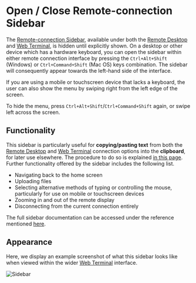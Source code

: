 # Open / Close Remote-connection Sidebar

The [Remote-connection Sidebar](../overview.md#[remote-desktop](remote-desktop.md)), available under both the [Remote Desktop](open-desktop.md) and [Web Terminal](open-terminal.md), is hidden until explicitly shown. On a desktop or other device which has a hardware keyboard, you can open the sidebar within either remote connection interface by pressing the `Ctrl+Alt+Shift` (Windows) or `Ctrl+Command+Shift` (Mac OS) keys combination. The sidebar will consequently appear towards the left-hand side of the interface. 

If you are using a mobile or touchscreen device that lacks a keyboard, the user can also show the menu by swiping right from the left edge of the screen.
 
To hide the menu, press `Ctrl+Alt+Shift`/`Ctrl+Command+Shift` again, or swipe left across the screen. 

## Functionality

This sidebar is particularly useful for **copying/pasting text** from both the [Remote Desktop](open-desktop.md) and [Web Terminal](open-terminal.md) connection options into the **clipboard**, for later use elsewhere. The procedure to do so is explained [in this page](copy-paste.md). Further functionality offered by the sidebar includes the following list.

* Navigating back to the home screen
* Uploading files
* Selecting alternative methods of typing or controlling the mouse, particularly for use on mobile or touchscreen devices
* Zooming in and out of the remote display
* Disconnecting from the current connection entirely 

The full sidebar documentation can be accessed under the reference mentioned [here](../overview.md#wt-and-rd-implementation).

## Appearance

Here, we display an example screenshot of what this sidebar looks like when viewed within the wider [Web Terminal](../web-terminal.md) interface.

![Sidebar](/images/guacamole-sidebar.png "Sidebar")
